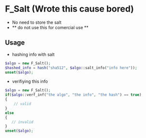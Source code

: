 # F_Salt (Wrote this cause bored)

- No need to store the salt
- ** do not use this for comercial use **

## Usage 
- hashing info with salt
```php
$algo = new F_Salt();
$hashed_info = hash("sha512", $algo::salt_info("info here"));
unset($algo);
```
- verifiying this info
```php
$algo = new F_Salt();
if($algo::verf_inf("the algo", "the info", "the hash") == true)
{
	// valid 
}
else 
{
   // invalid
}
unset($algo);

```
